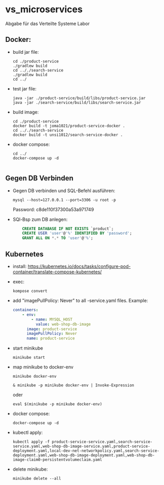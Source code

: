 # vs_microservices
Abgabe für das Verteilte Systeme Labor

<h2>Docker:</h2>

-   build jar file:
    ```console
    cd ./product-service 
    ./gradlew build
    cd .././search-service 
    ./gradlew build
    cd ../
    ```
-   test jar file:
    ```console
    java -jar ./product-service/build/libs/product-service.jar
    java -jar ./search-service/build/libs/search-service.jar
    ```
-   build image:
    ```console
    cd ./product-service
    docker build -t joma1021/product-service-docker .
    cd .././search-service
    docker build -t unsi1012/search-service-docker .
    ```
-   docker compose:
    ```console
    cd ../
    docker-compose up -d


<h2> Gegen DB Verbinden</h2>

-   Gegen DB verbinden und SQL-Befehl ausführen:
    ```console
    mysql --host=127.0.0.1 --port=3306 -u root -p
    ```
    Password: c8de110f37300a53a971749

-   SQl-Bsp zum DB anlegen:   
    ```sql
        CREATE DATABASE IF NOT EXISTS `product`;   
        CREATE USER 'user'@'%' IDENTIFIED BY 'password';
        GRANT ALL ON *.* TO 'user'@'%';
    ```


<h2>Kubernetes</h2>

-   install: https://kubernetes.io/docs/tasks/configure-pod-container/translate-compose-kubernetes/
-   exec: 
    ```console
    kompose convert
    ```
-   add "imagePullPolicy: Never" to all -service.yaml files. Example:
    ```yaml
    containers:
        - env:
            - name: MYSQL_HOST
              value: web-shop-db-image
          image: product-service
          imagePullPolicy: Never
          name: product-service
    ```
-   start minikube
    ```console
    minikube start
    ```
-   map minikube to docker-env
    ```console
    minikube docker-env
    ```
    ```console
    & minikube -p minikube docker-env | Invoke-Expression
    ```
    oder

    ```console
    eval $(minikube -p minikube docker-env)
    ```
-   docker compose:
    ```console
    docker-compose up -d
    ```
-   kubectl apply:
    ```console
    kubectl apply -f product-service-service.yaml,search-service-service.yaml,web-shop-db-image-service.yaml,product-service-deployment.yaml,local-dev-net-networkpolicy.yaml,search-service-deployment.yaml,web-shop-db-image-deployment.yaml,web-shop-db-image-claim0-persistentvolumeclaim.yaml
    ```    
-   delete minikube:
    ```console
    minikube delete --all
    ```